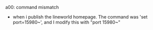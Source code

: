 a00: command mismatch

- when i publish the lineworld homepage. The command was 'set port=15980~', and I modify this with "port 15980~"